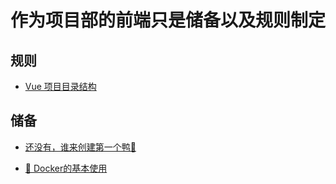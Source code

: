 # 作为项目部的前端只是储备以及规则制定


## 规则
* [Vue 项目目录结构](https://github.com/tingrun919/frontend-specification/issues/1)


## 储备

* [还没有，谁来创建第一个鸭🦆](https://github.com/tingrun919/frontend-specification/issues/1)

* [🐳 Docker的基本使用](https://github.com/tingrun919/frontend-specification/issues/2)

